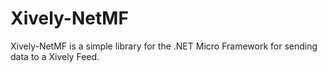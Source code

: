 Xively-NetMF
============
Xively-NetMF is a simple library for the .NET Micro Framework for sending data to a Xively Feed.
